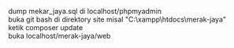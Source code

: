 dump mekar_jaya.sql di localhost/phpmyadmin <br>
buka git bash di direktory site misal "C:\xampp\htdocs\merak-jaya" <br>
ketik composer update <br>
buka localhost/merak-jaya/web <br>
